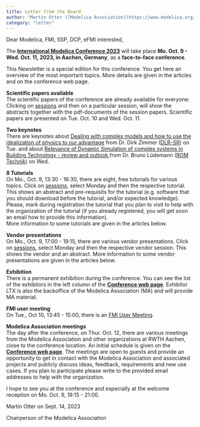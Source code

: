 ```yaml
---
title: Letter from the Board
author: "Martin Otter ([Modelica Association](https://www.modelica.org/))"
category: "letter"
---
```


Dear Modelica, FMI, SSP, DCP, eFMI interested,

The **[International Modelica Conference 2023](https://2023.international.conference.modelica.org/)** will take place
**Mo. Oct. 9 - Wed. Oct. 11, 2023, in Aachen, Germany**, as a **face-to-face conference**. 

This Newsletter is a special edition for this conference. You get here an overview of the most important topics.
More details are given in the articles and on the conference web page.

**Scientific papers available**<br>
The scientific papers of the conference are already available for everyone:
Clicking on [sessions](https://www.conftool.com/modelica2023/sessions.php) and then on a particular session, will
show the abstracts together with the pdf-documents of the session papers.
Scientific papers are presented on Tue. Oct. 10 and Wed. Oct. 11.

**Two keynotes**<br>
There are keynotes about [Dealing with complex models and how to use the idealization of physics to our advantage](https://www.conftool.com/modelica2023/index.php?page=browseSessions&form_session=15)
from Dr. Dirk Zimmer ([DLR-SR](https://www.dlr.de/sr/en/desktopdefault.aspx/tabid-11579/)) on Tue. and about [Relevance of Dynamic Simulation of complex systems in Building Technology - review and outlook
](https://www.conftool.com/modelica2023/index.php?page=browseSessions&form_session=32) from Dr. Bruno Lüdemann ([ROM Technik](https://rom-technik.de)) on Wed.

**8 Tutorials**<br>
On Mo., Oct. 9, 13:30 - 16:30, there are eight, free tutorials for various topics.
Click on [sessions](https://www.conftool.com/modelica2023/sessions.php), select Monday and then
the respective tutorial. This shows an abstract and pre-requisits for the tutorial
(e.g. software that you should download before the tutorial, and/or expected knowledge).
Please, mark during registration the tutorial that you plan to visit to help with the organization of the tutorial
(if you already registered, you will get soon an email how to provide this information).<br>
More information to some tutorials are given in the articles below.

**Vendor presentations**<br>
On Mo., Oct. 9, 17:00 - 19:15, there are various vendor presentations.
Click on [sessions](https://www.conftool.com/modelica2023/sessions.php), select Monday and then
the respective vendor session. This shows the vendor and an abstract.
More information to some vendor presentations are given in the articles below.

**Exhibition**<br>
There is a permanent exhibition during the conference. You can see the list of the
exhibitors in the left column of the **[Conference web page](https://2023.international.conference.modelica.org/)**.
Exhibitor LTX is also the backoffice of the Modelica Association (MA) and will provide MA material.

**FMI user meeting**<br>
On Tue., Oct 10, 13:45 - 15:00, there is an [FMI User Meeting](https://www.conftool.com/modelica2023/index.php?page=browseSessions&form_session=22).

**Modelica Association meetings**<br>
The day after the conference, on Thur. Oct. 12, there are various meetings from the Modelica Association and other organizations at RWTH Aachen,
close to the conference location. An initial schedule is given on the **[Conference web page](https://2023.international.conference.modelica.org/)**.
The meetings are open to guests and provide an opportunity to get in contact with the Modelica Association and
associated projects and publicly discuss ideas, feedback, requirements and new use cases. If you plan to participate please write to
the provided email addresses to help with the organization.<br>

I hope to see you at the conference and especially at the welcome reception on Mo. Oct. 9, 19:15 - 21:00.

Martin Otter on Sept. 14, 2023

Chairperson of the Modelica Association
